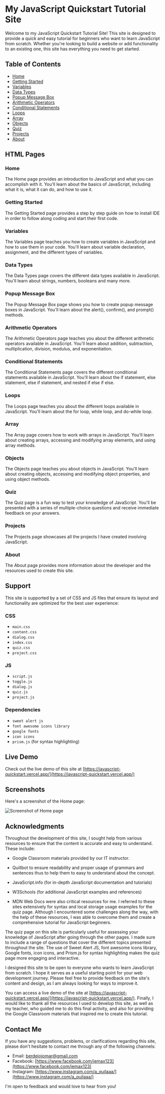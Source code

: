 # My JavaScript Quickstart Tutorial Site

Welcome to my JavaScript Quickstart Tutorial Site! This site is designed to provide a quick and easy tutorial for beginners who want to learn JavaScript from scratch. Whether you're looking to build a website or add functionality to an existing one, this site has everything you need to get started.

## Table of Contents

- [Home](#home)
- [Getting Started](#getting-started)
- [Variables](#variables)
- [Data Types](#data-types)
- [Popup Message Box](#popup-message-box)
- [Arithmetic Operators](#arithmetic-operators)
- [Conditional Statements](#conditional-statements)
- [Loops](#loops)
- [Array](#array)
- [Objects](#objects)
- [Quiz](#quiz)
- [Projects](#projects)
- [About](#about)

## HTML Pages

### Home

The Home page provides an introduction to JavaScript and what you can accomplish with it. You'll learn about the basics of JavaScript, including what it is, what it can do, and how to use it.

### Getting Started
The Getting Started page provides a step by step guide on how to install IDE in order to follow along coding and start their first code.

### Variables

The Variables page teaches you how to create variables in JavaScript and how to use them in your code. You'll learn about variable declaration, assignment, and the different types of variables.

### Data Types

The Data Types page covers the different data types available in JavaScript. You'll learn about strings, numbers, booleans and many more.

### Popup Message Box

The Popup Message Box page shows you how to create popup message boxes in JavaScript. You'll learn about the alert(), confirm(), and prompt() methods.

### Arithmetic Operators

The Arithmetic Operators page teaches you about the different arithmetic operators available in JavaScript. You'll learn about addition, subtraction, multiplication, division, modulus, and exponentiation.

### Conditional Statements

The Conditional Statements page covers the different conditional statements available in JavaScript. You'll learn about the if statement, else statement, else if statement, and nested if else if else.

### Loops

The Loops page teaches you about the different loops available in JavaScript. You'll learn about the for loop, while loop, and do-while loop.

### Array

The Array page covers how to work with arrays in JavaScript. You'll learn about creating arrays, accessing and modifying array elements, and using array methods.

### Objects

The Objects page teaches you about objects in JavaScript. You'll learn about creating objects, accessing and modifying object properties, and using object methods.

### Quiz

The Quiz page is a fun way to test your knowledge of JavaScript. You'll be presented with a series of multiple-choice questions and receive immediate feedback on your answers.

### Projects

The Projects page showcases all the projects I have created involving JavaScript.

### About

The About page provides more information about the developer and the resources used to create this site.

## Support

This site is supported by a set of CSS and JS files that ensure its layout and functionality are optimized for the best user experience:

### CSS
- `main.css`
- `content.css`
- `dialog.css`
- `index.css`
- `quiz.css`
- `project.css`

### JS
- `script.js`
- `toggle.js`
- `dialog.js`
- `quiz.js`
- `project.js`

### Dependencies
- `sweet alert js`
- `font awesome icons library`
- `google fonts`
- `icon icons`
- `prism.js` (for syntax highlighting)

## Live Demo

Check out the live demo of this site at [https://javascript-quickstart.vercel.app/](https://javascript-quickstart.vercel.app/)

## Screenshots

Here's a screenshot of the Home page:

![Screenshot of Home page](https://javascript-quickstart.vercel.app/projects-img/js-quickstart.png)

## Acknowledgments

Throughout the development of this site, I sought help from various resources to ensure that the content is accurate and easy to understand. These include:


- Google Classroom materials provided by our IT instructor.
- Quillbot to ensure readability and proper usage of grammars and sentences thus to help them to easy to understand about the concept.

- JavaScript.info (for in-depth JavaScript documentation and tutorials)
- W3Schools (for additional JavaScript examples and references)
- MDN Web Docs were also critical resources for me. I referred to these sites extensively for syntax and local storage usage examples for the quiz page. Although I encountered some challenges along the way, with the help of these resources, I was able to overcome them and create a comprehensive tutorial for JavaScript beginners.

The quiz page on this site is particularly useful for assessing your knowledge of JavaScript after going through the other pages. I made sure to include a range of questions that cover the different topics presented throughout the site. The use of Sweet Alert JS, font awesome icons library, Google fonts, icon icons, and Prism.js for syntax highlighting makes the quiz page more engaging and interactive.

I designed this site to be open to everyone who wants to learn JavaScript from scratch. I hope it serves as a useful starting point for your web development journey. Please feel free to provide feedback on the site's content and design, as I am always looking for ways to improve it.

You can access a live demo of the site at [https://javascript-quickstart.vercel.app/](https://javascript-quickstart.vercel.app/). Finally, I would like to thank all the resources I used to develop this site, as well as my teacher, who guided me to do this final activity, and also for providing the Google Classroom materials that inspired me to create this tutorial.

## Contact Me
If you have any suggestions, problems, or clarifications regarding this site, please don't hesitate to contact me through any of the following channels:

- Email: berdejojomar@gmail.com
- Facebook: [https://www.facebook.com/jemax123](https://www.facebook.com/jemax123)
- Instagram: [https://www.instagram.com/a_quilaaa/](https://www.instagram.com/a_quilaaa/)

I'm open to feedback and would love to hear from you!
